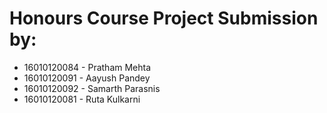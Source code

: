# Honours Course Project Submission by:
* 16010120084 - Pratham Mehta
* 16010120091 - Aayush Pandey
* 16010120092 - Samarth Parasnis
* 16010120081 - Ruta Kulkarni
